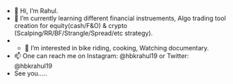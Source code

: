 - 👋 Hi, I’m Rahul.
- 🌱 I’m currently learning different financial instruements, Algo trading tool creation for equity(cash/F&O) & crypto (Scalping/RR/BF/Strangle/Spread/etc strategy).
- - 👀 I’m interested in bike riding, cooking, Watching documentary.
- 📫 One can reach me on Instagram: @hbkrahul19 or Twitter: @hbkrahul19
- See you.....
